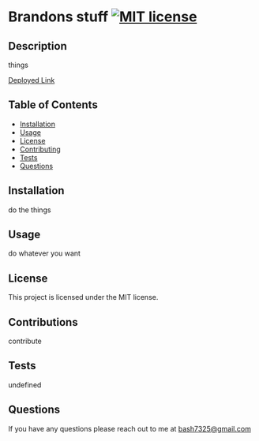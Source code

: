 
  # Brandons stuff [![MIT license](https://img.shields.io/badge/License-MIT-blue.svg)](https://lbesson.mit-license.org/)
  
  ## Description
  things 

  [Deployed Link](www.fart.com)
  ## Table of Contents
  * [Installation](#installation)
  * [Usage](#usage)
  * [License](#license)
  * [Contributing](#contributing)
  * [Tests](#tests)
  * [Questions](#questions)
  ## Installation
  do the things
  ## Usage
  do whatever you want
  ## License
  This project is licensed under the MIT license.
  ## Contributions
  contribute
  ## Tests
  undefined
  ## Questions
  If you have any questions please reach out to me at bash7325@gmail.com
